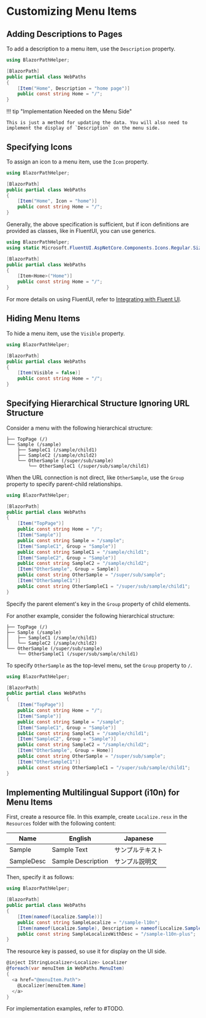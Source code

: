 # Customizing Menu Items

## Adding Descriptions to Pages
To add a description to a menu item, use the `Description` property.

```csharp title="WebPaths.cs"
using BlazorPathHelper;

[BlazorPath]
public partial class WebPaths
{
    [Item("Home", Description = "home page")]
    public const string Home = "/";
}
```

!!! tip "Implementation Needed on the Menu Side"

    This is just a method for updating the data. You will also need to implement the display of `Description` on the menu side.

## Specifying Icons
To assign an icon to a menu item, use the `Icon` property.

```csharp title="WebPaths.cs"
using BlazorPathHelper;

[BlazorPath]
public partial class WebPaths
{
    [Item("Home", Icon = "home")]
    public const string Home = "/";
}
```

Generally, the above specification is sufficient, but if icon definitions are provided as classes, like in FluentUI, you can use generics.

```csharp title="WebPaths.cs"
using BlazorPathHelper;
using static Microsoft.FluentUI.AspNetCore.Components.Icons.Regular.Size20;

[BlazorPath]
public partial class WebPaths
{
    [Item<Home>("Home")]
    public const string Home = "/";
}
```

For more details on using FluentUI, refer to [Integrating with Fluent UI](./FrameworkExamples/UsageFluentUI.md).

## Hiding Menu Items
To hide a menu item, use the `Visible` property.

```csharp title="WebPaths.cs"
using BlazorPathHelper;

[BlazorPath]
public partial class WebPaths
{
    [Item(Visible = false)]
    public const string Home = "/";
}
```

## Specifying Hierarchical Structure Ignoring URL Structure
Consider a menu with the following hierarchical structure:

```
├── TopPage (/)
└── Sample (/sample)
    ├── SampleC1 (/sample/child1)
    ├── SampleC2 (/sample/child2)
    └── OtherSample (/super/sub/sample)
        └── OtherSampleC1 (/super/sub/sample/child1)
```

When the URL connection is not direct, like `OtherSample`, use the `Group` property to specify parent-child relationships.

```csharp title="WebPaths.cs"
using BlazorPathHelper;

[BlazorPath]
public partial class WebPaths
{
    [Item("TopPage")]
    public const string Home = "/";
    [Item("Sample")]
    public const string Sample = "/sample";
    [Item("SampleC1", Group = "Sample")]
    public const string SampleC1 = "/sample/child1";
    [Item("SampleC2", Group = "Sample")]
    public const string SampleC2 = "/sample/child2";
    [Item("OtherSample", Group = Sample)]
    public const string OtherSample = "/super/sub/sample";
    [Item("OtherSampleC1")]
    public const string OtherSampleC1 = "/super/sub/sample/child1";
}
```

Specify the parent element's key in the `Group` property of child elements.

For another example, consider the following hierarchical structure:

```
├── TopPage (/)
├── Sample (/sample)
│   ├── SampleC1 (/sample/child1)
│   └── SampleC2 (/sample/child2)
└── OtherSample (/super/sub/sample)
    └── OtherSampleC1 (/super/sub/sample/child1)
```

To specify `OtherSample` as the top-level menu, set the `Group` property to `/`.

```csharp title="WebPaths.cs"
using BlazorPathHelper;

[BlazorPath]
public partial class WebPaths
{
    [Item("TopPage")]
    public const string Home = "/";
    [Item("Sample")]
    public const string Sample = "/sample";
    [Item("SampleC1", Group = "Sample")]
    public const string SampleC1 = "/sample/child1";
    [Item("SampleC2", Group = "Sample")]
    public const string SampleC2 = "/sample/child2";
    [Item("OtherSample", Group = Home)]
    public const string OtherSample = "/super/sub/sample";
    [Item("OtherSampleC1")]
    public const string OtherSampleC1 = "/super/sub/sample/child1";
}
```

## Implementing Multilingual Support (i10n) for Menu Items

First, create a resource file. In this example, create `Localize.resx` in the `Resources` folder with the following content:

| Name       | English            | Japanese |
| ---------- | ------------------ | -------- |
| Sample     | Sample Text        | サンプルテキスト |
| SampleDesc | Sample Description | サンプル説明文  |

Then, specify it as follows:

```csharp title="WebPaths.cs"
using BlazorPathHelper;

[BlazorPath]
public partial class WebPaths
{
    [Item(nameof(Localize.Sample))]
    public const string SampleLocalize = "/sample-l10n";
    [Item(nameof(Localize.Sample), Description = nameof(Localize.SampleDesc))]
    public const string SampleLocalizeWithDesc = "/sample-l10n-plus";
}
```

The resource key is passed, so use it for display on the UI side.

```csharp title="Menu.razor"
@inject IStringLocalizer<Localize> Localizer
@foreach(var menuItem in WebPaths.MenuItem)
{
  <a href="@menuItem.Path">
    @Localizer[menuItem.Name]
  </a>
}
```

For implementation examples, refer to #TODO.